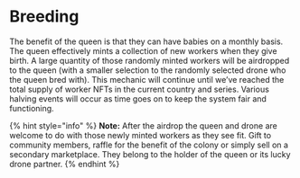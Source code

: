 # Breeding

The benefit of the queen is that they can have babies on a monthly basis. The queen effectively mints a collection of new workers when they give birth. A large quantity of those randomly minted workers will be airdropped to the queen (with a smaller selection to the randomly selected drone who the queen bred with). This mechanic will continue until we’ve reached the total supply of worker NFTs in the current country and series. Various halving events will occur as time goes on to keep the system fair and functioning.

{% hint style="info" %}
**Note:** After the airdrop the queen and drone are welcome to do with those newly minted workers as they see fit. Gift to community members, raffle for the benefit of the colony or simply sell on a secondary marketplace. They belong to the holder of the queen or its lucky drone partner.
{% endhint %}
